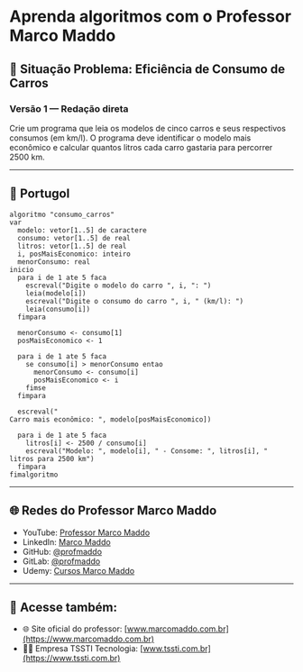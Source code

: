 
# Aprenda algoritmos com o Professor Marco Maddo

## 🧠 Situação Problema: Eficiência de Consumo de Carros

### Versão 1 — Redação direta
Crie um programa que leia os modelos de cinco carros e seus respectivos consumos (em km/l). O programa deve identificar o modelo mais econômico e calcular quantos litros cada carro gastaria para percorrer 2500 km.

---

## 💬 Portugol

```portugol
algoritmo "consumo_carros"
var
  modelo: vetor[1..5] de caractere
  consumo: vetor[1..5] de real
  litros: vetor[1..5] de real
  i, posMaisEconomico: inteiro
  menorConsumo: real
inicio
  para i de 1 ate 5 faca
    escreval("Digite o modelo do carro ", i, ": ")
    leia(modelo[i])
    escreval("Digite o consumo do carro ", i, " (km/l): ")
    leia(consumo[i])
  fimpara

  menorConsumo <- consumo[1]
  posMaisEconomico <- 1

  para i de 1 ate 5 faca
    se consumo[i] > menorConsumo entao
      menorConsumo <- consumo[i]
      posMaisEconomico <- i
    fimse
  fimpara

  escreval("
Carro mais econômico: ", modelo[posMaisEconomico])

  para i de 1 ate 5 faca
    litros[i] <- 2500 / consumo[i]
    escreval("Modelo: ", modelo[i], " - Consome: ", litros[i], " litros para 2500 km")
  fimpara
fimalgoritmo
```

---

## 🌐 Redes do Professor Marco Maddo

- YouTube: [Professor Marco Maddo](https://www.youtube.com/@ProfessorMarcoMaddo)
- LinkedIn: [Marco Maddo](https://www.linkedin.com/in/marcomaddo/)
- GitHub: [@profmaddo](https://github.com/profmaddo)
- GitLab: [@profmaddo](https://gitlab.com/profmaddo)
- Udemy: [Cursos Marco Maddo](https://www.udemy.com/user/marcomaddo/)

---

## 🚀 Acesse também:

- 🌐 Site oficial do professor: [www.marcomaddo.com.br](https://www.marcomaddo.com.br)
- 🧑‍💼 Empresa TSSTI Tecnologia: [www.tssti.com.br](https://www.tssti.com.br)
